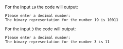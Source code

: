 For the input `19` the code will output:
```
Please enter a decimal number:
The binary representation for the number 19 is 10011
```

For the input `3` the code will output:
```
Please enter a decimal number:
The binary representation for the number 3 is 11
```

